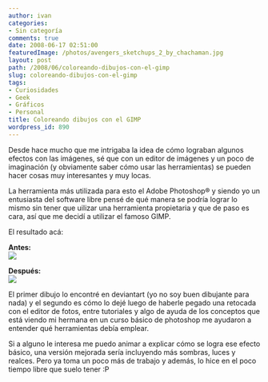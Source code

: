 ```yaml
---
author: ivan
categories:
- Sin categoría
comments: true
date: 2008-06-17 02:51:00
featuredImage: /photos/avengers_sketchups_2_by_chachaman.jpg
layout: post
path: /2008/06/coloreando-dibujos-con-el-gimp
slug: coloreando-dibujos-con-el-gimp
tags:
- Curiosidades
- Geek
- Gráficos
- Personal
title: Coloreando dibujos con el GIMP
wordpress_id: 890
---
```


Desde hace mucho que me intrigaba la idea de cómo lograban algunos efectos con las imágenes, sé que con un editor de imágenes y un poco de imaginación (y obviamente saber cómo usar las herramientas) se pueden hacer cosas muy interesantes y muy locas.

La herramienta más utilizada para esto el Adobe Photoshop® y siendo yo un entusiasta del software libre pensé de qué manera se podría lograr lo mismo sin tener que uilizar una herramienta propietaria y que de paso es cara, así que me decidí a utilizar el famoso GIMP.

El resultado acá:

**Antes:**  
[![](/photos/avengers_sketchups_2_by_chachaman.jpg)](https://4.bp.blogspot.com/_T2UWuNJg3dQ/SFbg0qGtIzI/AAAAAAAAAXs/l5PwIQwJo-4/s1600-h/avengers_sketchups_2_by_chachaman.jpg)

**Después:**  
[![](/photos/avengers.jpg)](https://1.bp.blogspot.com/_T2UWuNJg3dQ/SFbg1atzugI/AAAAAAAAAX0/w8PMui89epA/s1600-h/avengers.jpg)

El primer dibujo lo encontré en deviantart (yo no soy buen dibujante para nada) y el segundo es cómo lo dejé luego de haberle pegado una retocada con el editor de fotos, entre tutoriales y algo de ayuda de los conceptos que está viendo mi hermana en un curso básico de photoshop me ayudaron a entender qué herramientas debía emplear.

Si a alguno le interesa me puedo animar a explicar cómo se logra ese efecto básico, una versión mejorada sería incluyendo más sombras, luces y realces. Pero ya toma un poco más de trabajo y además, lo hice en el poco tiempo libre que suelo tener :P